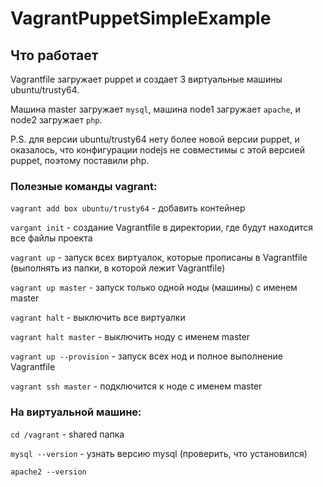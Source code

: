 # VagrantPuppetSimpleExample

## Что работает
Vagrantfile загружает puppet и создает 3 виртуальные машины ubuntu/trusty64.

Машина master загружает `mysql`, машина node1 загружает `apache`, и node2 загружает `php`.

P.S. для версии ubuntu/trusty64 нету более новой версии puppet, и оказалось, что конфигурации nodejs не совместимы с этой версией puppet, поэтому поставили php.


### Полезные команды vagrant:

`vagrant add box ubuntu/trusty64` - добавить контейнер

`vargant init` - создание Vagrantfile в директории, где будут находится все файлы проекта

`vagrant up` - запуск всех виртуалок, которые прописаны в Vagrantfile (выполнять из папки, в которой лежит Vagrantfile)

`vagrant up master` - запуск только одной ноды (машины) с именем master

`vagrant halt` - выключить все виртуалки

`vagrant halt master` - выключить ноду с именем master

`vagrant up --provision` - запуск всех нод и полное выполнение Vagrantfile

`vagrant ssh master` - подключится к ноде с именем master


### На виртуальной машине:

`cd /vagrant` - shared папка

`mysql --version` - узнать версию mysql (проверить, что установился)

`apache2 --version`
